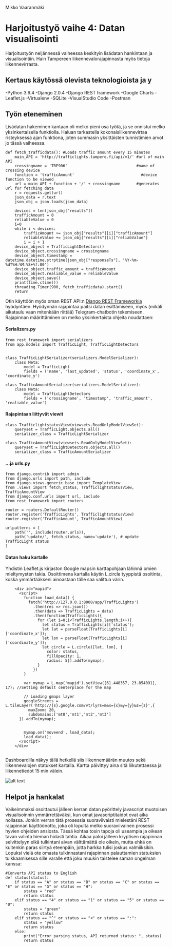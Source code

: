 Mikko Vaaranmäki
# Harjoitustyö vaihe 4: Datan visualisointi

Harjoitustyön neljännessä vaiheessa keskityin lisädatan hankintaan ja visualisointiin. Hain Tampereen liikennevalorajapinnasta myös tietoja liikennevirrasta.

## Kertaus käytössä olevista teknologioista ja y
-Python 3.6.4
-Django 2.0.4
-Django REST framework
-Google Charts
-Leaflet.js
-Virtualenv
-SQLite
-VisualStudio Code
-Postman

## Työn eteneminen
Lisädatan hakeminen kantaan oli melko pieni osa työtä, ja se onnistui melko yksinkertaisella funktiolla. Haluan tarkastella kokonaisliikennevirtaa risteyksessä ajan funktiona, joten summasin yksittäisten tunnistimien arvot jo tässä vaiheessa.
```
def fetch_trafficdata(): #Loads traffic amount every 15 minutes
    main_API = 'http://trafficlights.tampere.fi/api/v1/' #url of main API
    crossingname = 'TRE906'                              #name of crossing device
    function = 'trafficAmount'                             #device function to be viewed
    url = main_API + function + '/' + crossingname       #generates url for fetching data
    r = requests.get(url)
    json_data = r.text
    json_obj = json.loads(json_data)

    devices = len(json_obj["results"])
    trafficAmount = 0
    reliableValue = 0
    i=0
    while i < devices:
        trafficAmount += json_obj["results"][i]["trafficAmount"]
        reliableValue += json_obj["results"][i]["reliabValue"]
        i = i + 1
    device_object = TrafficLightDetectors()
    device_object.crossingname = crossingname
    device_object.timestamp = datetime.datetime.strptime(json_obj["responseTs"], '%Y-%m-%dT%H:%M:%S+%f:00')
    device_object.traffic_amount = trafficAmount
    device_object.realiable_value = reliableValue
    device_object.save()
    print(time.ctime())
    threading.Timer(900, fetch_trafficdata).start()
    return
```
Otin käyttöön myös oman REST API:n [Django REST Frameworkia](http://www.django-rest-framework.org/#quickstart) hyödyntäen. Hyödynnän rajapintaa paitsi datan esittämiseen, myös (mikäli aikataulu vaan mitenkään riittää) Telegram-chatbotin tekemiseen. Rajapinnan määrittäminen on melko yksinkertaista ohjeita noudattaen:
#### Serializers.py
```
from rest_framework import serializers
from app.models import TrafficLight, TrafficLightDetectors


class TrafficLightSerializer(serializers.ModelSerializer):
    class Meta:
        model = TrafficLight
        fields = ('name', 'last_updated', 'status', 'coordinate_x', 'coordinate_y')

class TrafficAmountSerializer(serializers.ModelSerializer):
    class Meta:
        model = TrafficLightDetectors
        fields = ('crossingname', 'timestamp', 'traffic_amount', 'realiable_value')

```
#### Rajapintaan liittyvät viewit
```
class TrafficlightstatusView(viewsets.ReadOnlyModelViewSet):
    queryset = TrafficLight.objects.all()
    serializer_class = TrafficLightSerializer

class TrafficAmountView(viewsets.ReadOnlyModelViewSet):
    queryset = TrafficLightDetectors.objects.all()
    serializer_class = TrafficAmountSerializer
```
#### ...ja urls.py
```
from django.contrib import admin
from django.urls import path, include
from django.views.generic.base import TemplateView
from .views import fetch_status, TrafficlightstatusView, TrafficAmountView
from django.conf.urls import url, include
from rest_framework import routers

router = routers.DefaultRouter()
router.register('TrafficLights', TrafficlightstatusView)
router.register('TrafficAmount', TrafficAmountView)

urlpatterns = [
    path('', include(router.urls)),
    path('update/', fetch_status, name='update'), # update TrafficLight status
]
```
#### Datan haku kartalle
Yhdistin Leaflet.js kirjaston Google mapsin karttapohjaan lähinnä omien mieltymysten takia. Osoittimena kartalla käytin L.circle tyyppistä osoitinta, koska ymmärtääkseni ainoastaan tälle saa valittua värin.
```
    <div id="mapid">
      <script>
        function load_data() {
          fetch('http://127.0.0.1:8000/app/TrafficLights')
            .then(res => res.json())
            .then(data => TrafficLights = data)
            .then(function(TrafficLights){
              for (let i=0;i<TrafficLights.length;i++){
                let status = TrafficLights[i]['status'];
                let lat = parseFloat(TrafficLights[i]['coordinate_x']);
                let lon = parseFloat(TrafficLights[i]['coordinate_y']);
                let circle = L.circle([lat, lon], {
                  color: status,
                  fillOpacity: 1,
                  radius: 5}).addTo(mymap);
              }
            })
        }

        var mymap = L.map('mapid').setView([61.448357, 23.854091], 17); //Setting default centerplace for the map

        // Loading gmaps layer
        googleStreets = L.tileLayer('http://{s}.google.com/vt/lyrs=m&x={x}&y={y}&z={z}',{ 
          maxZoom: 20,
          subdomains:['mt0','mt1','mt2','mt3']
      }).addTo(mymap);

    
        mymap.on('moveend', load_data);
        load_data();
      </script>
    </div>
    
```

Dashboardilla näkyy tällä hetkellä siis liikennemäärän muutos sekä liikennevalojen statukset kartalla. Kartta päivittyy aina sitä liikutettaessa ja liikennetiedot 15 min välein. 

![alt text](https://lh3.googleusercontent.com/VAN_OHERw86mi_gBNt6363kSiAcLWu95a5xIX6XVGycke72Qvv64Znnj87uXGjB0Np_LPM0JcszJriCZ9I48kVxdgLTXHmYbZgbf0t4phe3GXvCRy-Z_YAi6bijnmsj2Esgl4iHB3dXg4yOe6dLLK73RmC77FmjMnxK9XoMN0qUcnoNMsJXuY79AzFtp5qzPz84Gd_-_Pj6o-P5N1ko_bvpH_pNT1UGRkEZTgOfsm0JkHGspCR2pdkccqPCnlzP1JnyHgU3hssLOyuTK53amS7Cixl2ol4tqgCqXr2fVxQ8fIbqriXu53U_rnTRG2hzByfJdOkHHrs4JWV8tnBqyQ-eiWSFxbs3Q-Fvv8595RF87zXAv5pYllx1NjVekVwwlWk4ReIJpfChS_w7Ker-iwyosnkruKSNT7aAoEp2hiMh6E41zIpLssQq1V_jCfWzDooENjFZxOIfLSLZrSKIqE5k-rc5NY1VC5pfcRNGl0yi-smv3B4dVy_qeO7dbE0Flmtf5oy7zcva1eNZ1m9IbGgpm5OHnYQ_rekBwYP2AbkcseIBVAH0t_rLOflaRSimcbdtWN1sqg1qnJ22SrxKJEZ4t5Uf89VTXczTD4XQ=w1062-h608-no)

## Helpot ja hankalat
Vaikeimmaksi osoittautui jälleen kerran datan pyörittely javascript muotoisen visualisoinnin ymmärrettäväksi, kun omat javascriptitaidot ovat aika nollassa. Jonkin verran tätä prosessia suoraviivaisti mielestäni REST rajapinnan käyttöönotto, joka oli lopulta melko suoraviivainen prosessi hyvien ohjeiden ansiosta. Tässä kohtaa tosin tapoja oli useampia ja oikean tavan valinta hieman hidasti tahtia. Aikaa paloi jälleen kryptisen rajapinnan selvittelyyn eikä tulkintani aivan välttämättä ole oikein, mutta ehkä on kuitenkin paras siirtyä eteenpäin, jotta harkka tulisi joskus valmiiksikin. Lopuksi vielä ote omasta tulkinnastani rajapinnan palauttamien statuksien tulkkaamisessa sille varalle että joku muukin taistelee saman ongelman kanssa:
```
#Converts API status to English
def status(status):
    if status == "A" or status == "B" or status == "C" or status == "E" or status == "G" or status == "H":
        status = "red"
        return status
    elif status == "4" or status == "1" or status == "5" or status == "0":
        status = "green"
        return status
    elif status == "^" or status == "<" or status == ":":
        status = "yellow"
        return status
    else:
        print("Error parsing status, API returned status: ", status)
        return status
```